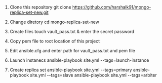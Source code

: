 1. Clone this repository
git clone https://github.com/harshalk91/mongo-replica-set-new.git

2. Change diretory
cd mongo-replica-set-new

3. Create files
touch vault_pass.txt & enter the secret password

4. Copy pem file to root location of this project

5. Edit ansible.cfg and enter path for vault_pass.txt and pem file 


6. Launch instanecs
ansible-playbook site.yml --tags=launch-instance

7. Create replica set
ansible-playbook site.yml --tags=primary
ansible-playbook site.yml --tags=slave
ansible-playbook site.yml --tags=arbiter





